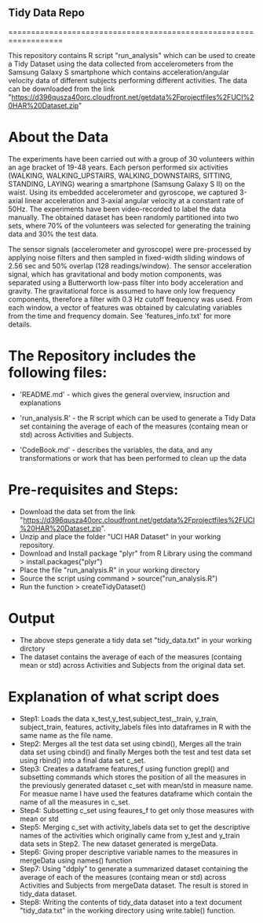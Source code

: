
## Tidy Data Repo
==================================================================

This repository contains R script "run_analysis" which can be used to create a Tidy Dataset using the data collected from  accelerometers from the Samsung Galaxy S smartphone which contains acceleration/angular velocity data of different subjects performing different activities. 
The data can be downloaded from the link "https://d396qusza40orc.cloudfront.net/getdata%2Fprojectfiles%2FUCI%20HAR%20Dataset.zip" 


About the Data
======================================================================

The experiments have been carried out with a group of 30 volunteers within an age bracket of 19-48 years. Each person performed six activities (WALKING, WALKING_UPSTAIRS, WALKING_DOWNSTAIRS, SITTING, STANDING, LAYING) wearing a smartphone (Samsung Galaxy S II) on the waist. Using its embedded accelerometer and gyroscope, we captured 3-axial linear acceleration and 3-axial angular velocity at a constant rate of 50Hz. The experiments have been video-recorded to label the data manually. The obtained dataset has been randomly partitioned into two sets, where 70% of the volunteers was selected for generating the training data and 30% the test data. 

The sensor signals (accelerometer and gyroscope) were pre-processed by applying noise filters and then sampled in fixed-width sliding windows of 2.56 sec and 50% overlap (128 readings/window). The sensor acceleration signal, which has gravitational and body motion components, was separated using a Butterworth low-pass filter into body acceleration and gravity. The gravitational force is assumed to have only low frequency components, therefore a filter with 0.3 Hz cutoff frequency was used. From each window, a vector of features was obtained by calculating variables from the time and frequency domain. See 'features_info.txt' for more details. 



The Repository includes the following files:
=========================================

* 'README.md' - which gives the general overview, insruction and explanations

* 'run_analysis.R' - the R script which can be used to generate a Tidy Data set containing the average of each of the measures (containg mean or std) across Activities and Subjects.

* 'CodeBook.md' - describes the variables, the data, and any transformations or work that has been performed to clean up the data 


Pre-requisites and Steps: 
===========================

* Download the data set from the link "https://d396qusza40orc.cloudfront.net/getdata%2Fprojectfiles%2FUCI%20HAR%20Dataset.zip".
* Unzip and place the folder "UCI HAR Dataset" in your working repository.
* Download and Install package "plyr" from R Library using the command > install.packages("plyr")
* Place the file "run_analysis.R" in your working directory
* Source the script using command > source("run_analysis.R")
* Run the function > createTidyDataset()


Output
=========

* The above steps generate a tidy data set "tidy_data.txt" in your working dirctory
* The dataset contains the average of each of the measures (containg mean or std) across Activities and Subjects from the original data set.


Explanation of what script does
=================================

* Step1: Loads the data x_test,y_test,subject_test,_train, y_train, subject_train, features, activity_labels files into dataframes in R with the same name as the file name.
* Step2: Merges all the test data set using cbind(), Merges all the train data set using cbind() and finally Merges both the test and test data set using rbind() into a final data set c_set.
* Step3: Creates a dataframe features_f using function grepl() and subsetting commands which stores the position of all the measures in the previously generated dataset c_set with mean/std in measure name. For measue name I have used the features dataframe which contain the name of all the measures in c_set. 
* Step4: Subsetting c_set using feaures_f to get only those measures with mean or std
* Step5: Merging c_set with activity_labels data set to get the descriptive names of the activities which originally came from y_test and y_train data sets in Step2. The new dataset generated is mergeData.
* Step6: Giving proper descriptive variable names to the measures in mergeData using names() function
* Step7: Using "ddply" to generate a summarized dataset containing the average of each of the measures (containg mean or std) across Activities and Subjects from mergeData dataset. The result is stored in tidy_data dataset.
* Step8: Writing the contents of tidy_data dataset into a text document "tidy_data.txt" in the working directory using write.table() function.



